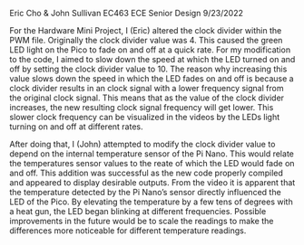 ﻿Eric Cho & John Sullivan
EC463 ECE Senior Design
9/23/2022


For the Hardware Mini Project, I (Eric) altered the clock divider within the PWM file. Originally the clock divider value was 4. This caused the green LED light on the Pico to fade on and off at a quick rate. For my modification to the code, I aimed to slow down the speed at which the LED turned on and off by setting the clock divider value to 10. The reason why increasing this value slows down the speed in which the LED fades on and off is because a clock divider results in an clock signal with a lower frequency signal from the original clock signal. This means that as the value of the clock divider increases, the new resulting clock signal frequency will get lower. This slower clock frequency can be visualized in the videos by the LEDs light turning on and off at different rates. 

After doing that, I (John) attempted to modify the clock divider value to depend on the internal temperature sensor of the Pi Nano. This would relate the temperatures sensor values to the reate of which the LED would fade on and off. This addition was successful as the new code properly compiled and appeared to display desirable outputs. From the video it is apparent that the temperature detected by the Pi Nano’s sensor directly influenced the LED of the Pico. By elevating the temperature by a few tens of degrees with a heat gun, the LED began blinking at different frequencies. Possible improvements in the future would be to scale the readings to make the differences more noticeable for different temperature readings. 
